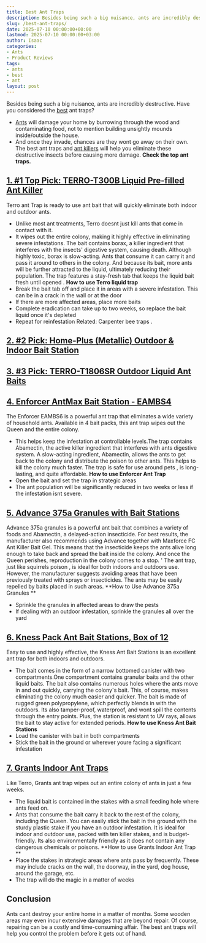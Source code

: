 ```yaml
---
title: Best Ant Traps
description: Besides being such a big nuisance, ants are incredibly destructive. Have you considered the best ant traps? - Ants will damage your home by burrowing through...
slug: /best-ant-traps/
date: 2025-07-10 00:00:00+00:00
lastmod: 2025-07-10 00:00:00+03:00
author: Isaac
categories:
- Ants
- Product Reviews
tags:
- ants
- best
- ant
layout: post
---
```

Besides being such a big nuisance, ants are incredibly destructive. Have you considered the [best](https://pestpolicy.com/best-ant-killer/) ant traps?
- [Ants](https://pestpolicy.com/best-ant-killer-for-yard/) will damage your home by burrowing through the wood and contaminating food, not to mention building unsightly mounds inside/outside the house.
- And once they invade, chances are they wont go away on their own.
The best ant traps and
[ant killers](https://pestpolicy.com/best-ant-killer/)
will help you eliminate these destructive insects before causing more damage.
**Check the top ant traps.**

## [1. #1 Top Pick: TERRO-T300B Liquid Pre-filled Ant Killer](https://www.amazon.com/dp/B00E4GACB8/?tag=p-policy-20)

Terro ant Trap is ready to use ant bait that will quickly eliminate both indoor and outdoor ants.
- Unlike most ant treatments, Terro doesnt just kill ants that come in contact with it.
- It wipes out the entire colony, making it highly effective in eliminating severe infestations.
The bait contains borax, a killer ingredient that interferes with the insects' digestive system, causing death.
Although highly toxic, borax is slow-acting. Ants that consume it can carry it and pass it around to others in the colony.
And because its bait, more ants will be further attracted to the liquid, ultimately reducing their population. The trap features a stay-fresh tab that keeps the
liquid bait fresh until opened
.
**How to use Terro liquid trap**
- Break the bait tab off and place it in areas with a severe infestation. This can be in a crack in the wall or at the door
- If there are more affected areas, place more baits
- Complete eradication can take up to two weeks, so replace the bait liquid once it's depleted
- Repeat for reinfestation
Related:
Carpenter bee traps
.
## [2. #2 Pick: Home-Plus (Metallic) Outdoor & Indoor Bait Station](https://www.amazon.com/dp/B08FF31QN4/?tag=p-policy-20)


## [3. #3 Pick: TERRO-T1806SR Outdoor Liquid Ant Baits](https://www.amazon.com/dp/B07Q7D2L3T/?tag=p-policy-20)


## [4. Enforcer AntMax Bait Station - EAMBS4](https://www.amazon.com/dp/B000BQWJ3Y/?tag=p-policy-20)

The Enforcer EAMBS6 is a powerful ant trap that eliminates a wide variety of household ants. Available in 4 bait packs, this ant trap wipes out the Queen and the entire colony.
- This helps keep the infestation at controllable levels.The trap contains Abamectin, the active killer ingredient that interferes with ants digestive system.
A slow-acting ingredient, Abamectin, allows the ants to get back to the colony and distribute the poison to other ants.
This helps to kill the colony much faster. The trap is
safe for use around pets
, is long-lasting, and quite affordable.
**How to use Enforcer Ant Trap**
- Open the bait and set the trap in strategic areas
- The ant population will be significantly reduced in two weeks or less if the infestation isnt severe.
## [5. Advance 375a Granules with Bait Stations](https://www.amazon.com/dp/B003EAP02G/?tag=p-policy-20)

Advance 375a granules is a powerful ant bait that combines a variety of foods and Abamectin, a delayed-action insecticide.
For best results, the manufacturer also recommends using Advance together with Maxforce FC
Ant Killer
Bait Gel.
This means that the
insecticide keeps the ants
alive long enough to take back and spread the bait inside the colony. And once the Queen perishes, reproduction in the colony comes to a stop. '
The ant trap, just like
squirrels poison
, is ideal for both indoors and outdoors use. However, the manufacturer suggests avoiding areas that have been previously treated with sprays or insecticides. The ants may be easily repelled by baits placed in such areas.
**How to Use Advance 375a Granules **
- Sprinkle the granules in affected areas to draw the pests
- If dealing with an outdoor infestation, sprinkle the granules all over the yard
## [6. Kness Pack Ant Bait Stations, Box of 12](https://www.amazon.com/dp/B00B9IK0IE/?tag=p-policy-20)

Easy to use and highly effective, the Kness Ant
Bait Stations
is an excellent ant trap for both indoors and outdoors.
- The bait comes in the form of a narrow bottomed canister with two compartments.One compartment contains granular baits and the other liquid baits.
The bait also contains numerous holes where the ants move in and out quickly, carrying the colony's bait. This, of course, makes eliminating the colony much easier and quicker.
The bait is made of rugged green polypropylene, which perfectly blends in with the outdoors. Its also tamper-proof, waterproof, and wont spill the contents through the entry points. Plus, the station is resistant to UV rays, allows the bait to stay active for extended periods.
**How to use Kness Ant Bait Stations**
- Load the canister with bait in both compartments
- Stick the bait in the ground or wherever youre facing a significant infestation
## [7. Grants Indoor Ant Traps](https://www.amazon.com/dp/B00719KO0Y/?tag=p-policy-20)

Like Terro, Grants ant trap wipes out an entire colony of ants in just a few weeks.
- The liquid bait is contained in the stakes with a small feeding hole where ants feed on.
- Ants that consume the bait carry it back to the rest of the colony, including the Queen.
You can easily stick the bait in the ground with the sturdy plastic stake if you have an outdoor infestation.
It is ideal for indoor and outdoor use, packed with ten killer stakes, and is budget-friendly. Its also environmentally friendly as it does not contain any dangerous chemicals or poisons.
**How to use Grants Indoor Ant Trap **
- Place the stakes in strategic areas where ants pass by frequently. These may include cracks on the wall, the doorway, in the yard, dog house, around the garage, etc.
- The trap will do the magic in a matter of weeks
## Conclusion
Ants cant destroy your entire home in a matter of months. Some wooden areas may even incur extensive damages that are beyond repair.
Of course, repairing can be a costly and time-consuming affair. The best
ant traps will help you control
the problem before it gets out of hand.
